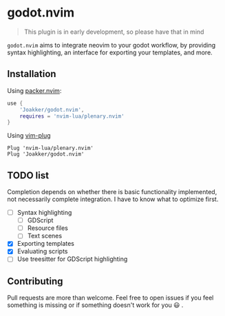 # godot.nvim

> This plugin is in early development, so please have that in mind

`godot.nvim` aims to integrate neovim to your godot workflow, by providing
syntax highlighting, an interface for exporting your templates, and more.

## Installation

Using [packer.nvim](https://github.com/wbthomason/packer.nvim):

```lua
use {
    'Joakker/godot.nvim',
    requires = 'nvim-lua/plenary.nvim'
}
```

Using [vim-plug](https://github.com/junegunn/vim-plug)

```vim
Plug 'nvim-lua/plenary.nvim'
Plug 'Joakker/godot.nvim'
```

## TODO list

Completion depends on whether there is basic functionality implemented, not
necessarily complete integration. I have to know what to optimize first.

- [ ] Syntax highlighting
    - [ ] GDScript
    - [ ] Resource files
    - [ ] Text scenes
- [X] Exporting templates
- [X] Evaluating scripts
- [ ] Use treesitter for GDScript highlighting

## Contributing

Pull requests are more than welcome. Feel free to open issues if you feel
something is missing or if something doesn't work for you :smiley: .
